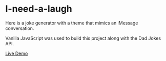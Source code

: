 # I-need-a-laugh

Here is a joke generator with a theme that mimics an iMessage conversation. 

Vanilla JavaScript was used to build this project along with the Dad Jokes API.

[Live Demo](https://losandies.github.io/I-need-a-laugh/)

